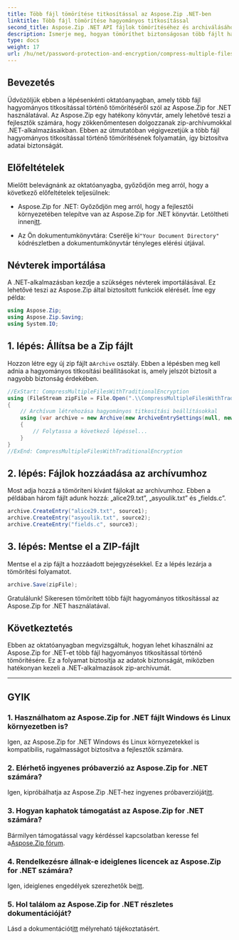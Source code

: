 ```yaml
---
title: Több fájl tömörítése titkosítással az Aspose.Zip .NET-ben
linktitle: Több fájl tömörítése hagyományos titkosítással
second_title: Aspose.Zip .NET API fájlok tömörítéséhez és archiválásához
description: Ismerje meg, hogyan tömöríthet biztonságosan több fájlt hagyományos titkosítással az Aspose.Zip for .NET-ben. Növelje az adatvédelmet .NET-alkalmazásaiban.
type: docs
weight: 17
url: /hu/net/password-protection-and-encryption/compress-multiple-files-traditional-encryption/
---
```


## Bevezetés

Üdvözöljük ebben a lépésenkénti oktatóanyagban, amely több fájl hagyományos titkosítással történő tömörítéséről szól az Aspose.Zip for .NET használatával. Az Aspose.Zip egy hatékony könyvtár, amely lehetővé teszi a fejlesztők számára, hogy zökkenőmentesen dolgozzanak zip-archívumokkal .NET-alkalmazásaikban. Ebben az útmutatóban végigvezetjük a több fájl hagyományos titkosítással történő tömörítésének folyamatán, így biztosítva adatai biztonságát.

## Előfeltételek

Mielőtt belevágnánk az oktatóanyagba, győződjön meg arról, hogy a következő előfeltételek teljesülnek:

-  Aspose.Zip for .NET: Győződjön meg arról, hogy a fejlesztői környezetében telepítve van az Aspose.Zip for .NET könyvtár. Letöltheti innen[itt](https://releases.aspose.com/zip/net/).

-  Az Ön dokumentumkönyvtára: Cserélje ki`"Your Document Directory"` kódrészletben a dokumentumkönyvtár tényleges elérési útjával.

## Névterek importálása

A .NET-alkalmazásban kezdje a szükséges névterek importálásával. Ez lehetővé teszi az Aspose.Zip által biztosított funkciók elérését. Íme egy példa:

```csharp
using Aspose.Zip;
using Aspose.Zip.Saving;
using System.IO;
```

## 1. lépés: Állítsa be a Zip fájlt

 Hozzon létre egy új zip fájlt a`Archive` osztály. Ebben a lépésben meg kell adnia a hagyományos titkosítási beállításokat is, amely jelszót biztosít a nagyobb biztonság érdekében.

```csharp
//ExStart: CompressMultipleFilesWithTraditionalEncryption
using (FileStream zipFile = File.Open(".\\CompressMultipleFilesWithTraditionalEncryption_out.zip", FileMode.Create))
{
    // Archívum létrehozása hagyományos titkosítási beállításokkal
    using (var archive = new Archive(new ArchiveEntrySettings(null, new TraditionalEncryptionSettings("p@s$"))))
    {
        // Folytassa a következő lépéssel...
    }
}
//ExEnd: CompressMultipleFilesWithTraditionalEncryption
```

## 2. lépés: Fájlok hozzáadása az archívumhoz

Most adja hozzá a tömöríteni kívánt fájlokat az archívumhoz. Ebben a példában három fájlt adunk hozzá: „alice29.txt”, „asyoulik.txt” és „fields.c”.

```csharp
archive.CreateEntry("alice29.txt", source1);
archive.CreateEntry("asyoulik.txt", source2);
archive.CreateEntry("fields.c", source3);
```

## 3. lépés: Mentse el a ZIP-fájlt

Mentse el a zip fájlt a hozzáadott bejegyzésekkel. Ez a lépés lezárja a tömörítési folyamatot.

```csharp
archive.Save(zipFile);
```

Gratulálunk! Sikeresen tömörített több fájlt hagyományos titkosítással az Aspose.Zip for .NET használatával.

## Következtetés

Ebben az oktatóanyagban megvizsgáltuk, hogyan lehet kihasználni az Aspose.Zip for .NET-et több fájl hagyományos titkosítással történő tömörítésére. Ez a folyamat biztosítja az adatok biztonságát, miközben hatékonyan kezeli a .NET-alkalmazások zip-archívumát.

---

## GYIK

### 1. Használhatom az Aspose.Zip for .NET fájlt Windows és Linux környezetben is?

Igen, az Aspose.Zip for .NET Windows és Linux környezetekkel is kompatibilis, rugalmasságot biztosítva a fejlesztők számára.

### 2. Elérhető ingyenes próbaverzió az Aspose.Zip for .NET számára?

 Igen, kipróbálhatja az Aspose.Zip .NET-hez ingyenes próbaverzióját[itt](https://releases.aspose.com/).

### 3. Hogyan kaphatok támogatást az Aspose.Zip for .NET számára?

 Bármilyen támogatással vagy kérdéssel kapcsolatban keresse fel a[Aspose.Zip fórum](https://forum.aspose.com/c/zip/37).

### 4. Rendelkezésre állnak-e ideiglenes licencek az Aspose.Zip for .NET számára?

 Igen, ideiglenes engedélyek szerezhetők be[itt](https://purchase.aspose.com/temporary-license/).

### 5. Hol találom az Aspose.Zip for .NET részletes dokumentációját?

Lásd a dokumentációt[itt](https://reference.aspose.com/zip/net/) mélyreható tájékoztatásért.
